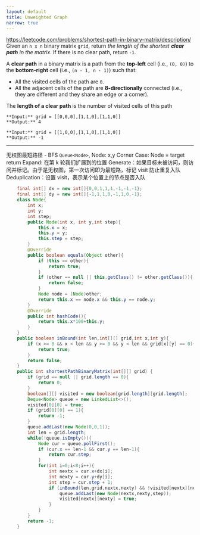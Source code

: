 ```yaml
---
layout: default
title: Unweighted Graph
narrow: true
---
```


https://leetcode.com/problems/shortest-path-in-binary-matrix/description/
Given an `n x n` binary matrix `grid`, return _the length of the shortest **clear path** in the matrix_. If there is no clear path, return `-1`.

A **clear path** in a binary matrix is a path from the **top-left** cell (i.e., `(0, 0)`) to the **bottom-right** cell (i.e., `(n - 1, n - 1)`) such that:

- All the visited cells of the path are `0`.
- All the adjacent cells of the path are **8-directionally** connected (i.e., they are different and they share an edge or a corner).

The **length of a clear path** is the number of visited cells of this path

```
**Input:** grid = [[0,0,0],[1,1,0],[1,1,0]]
**Output:** 4

**Input:** grid = [[1,0,0],[1,1,0],[1,1,0]]
**Output:** -1
```

---

无权图最短路径 - BFS
`Queue<Node>`, Node: x,y
Corner Case: Node = target return
Expand: 在第 k 轮我们扩展到的位置
Generate：如果目标未被访问，则访问并标记。由于是无权图，第一次访问即为最短路，标记 visit 防止重复入队
Deduplication：设置 visit，表示某个位置上的节点是否入队

```java
	final int[] dx = new int[]{0,0,1,1,1,-1,-1,-1};
    final int[] dy = new int[]{-1,1,1,0,-1,1,0,-1};
    class Node{
        int x;
        int y;
        int step;
        public Node(int x, int y,int step){
            this.x = x;
            this.y = y;
            this.step = step;
        }
        @Override
        public boolean equals(Object other){
            if (this == other){
                return true;
            }
            if (other == null || this.getClass() != other.getClass()){
                return false;
            }
            Node node = (Node)other;
            return this.x == node.x && this.y == node.y;
        }
        @Override
        public int hashCode(){
            return this.x*100+this.y;
        }
    }
    public boolean inBound(int len,int[][] grid,int x,int y){
        if (x >= 0 && x < len && y >= 0 && y < len && grid[x][y] == 0){
            return true;
        }
        return false;
    }
    public int shortestPathBinaryMatrix(int[][] grid) {
        if (grid == null || grid.length == 0){
            return 0;
        }
        boolean[][] visited = new boolean[grid.length][grid.length];
        Deque<Node> queue = new LinkedList<>();
        visited[0][0] = true;
        if (grid[0][0] == 1){
            return -1;
        }
        queue.addLast(new Node(0,0,1));
        int len = grid.length;
        while(!queue.isEmpty()){
            Node cur = queue.pollFirst();
            if (cur.x == len-1 && cur.y == len-1){
                return cur.step;
            }
            for(int i=0;i<8;i++){
                int nextx = cur.x+dx[i];
                int nexty = cur.y+dy[i];
                int step = cur.step + 1;
                if (inBound(len,grid,nextx,nexty) && !visited[nextx][nexty]){
                    queue.addLast(new Node(nextx,nexty,step));
                    visited[nextx][nexty] = true;
                }
            }
        }
        return -1;
    }

```
